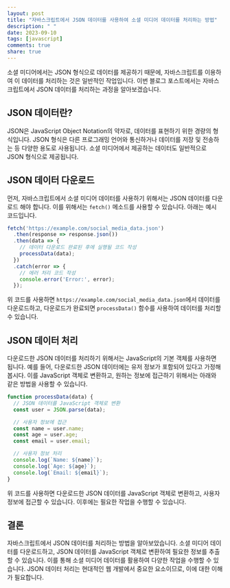 ```yaml
---
layout: post
title: "자바스크립트에서 JSON 데이터를 사용하여 소셜 미디어 데이터를 처리하는 방법"
description: " "
date: 2023-09-10
tags: [javascript]
comments: true
share: true
---
```


소셜 미디어에서는 JSON 형식으로 데이터를 제공하기 때문에, 자바스크립트를 이용하여 이 데이터를 처리하는 것은 일반적인 작업입니다. 이번 블로그 포스트에서는 자바스크립트에서 JSON 데이터를 처리하는 과정을 알아보겠습니다.

## JSON 데이터란?

JSON은 JavaScript Object Notation의 약자로, 데이터를 표현하기 위한 경량의 형식입니다. JSON 형식은 다른 프로그래밍 언어와 통신하거나 데이터를 저장 및 전송하는 등 다양한 용도로 사용됩니다. 소셜 미디어에서 제공하는 데이터도 일반적으로 JSON 형식으로 제공됩니다.

## JSON 데이터 다운로드

먼저, 자바스크립트에서 소셜 미디어 데이터를 사용하기 위해서는 JSON 데이터를 다운로드 해야 합니다. 이를 위해서는 `fetch()` 메소드를 사용할 수 있습니다. 아래는 예시 코드입니다.

```javascript
fetch('https://example.com/social_media_data.json')
  .then(response => response.json())
  .then(data => {
    // 데이터 다운로드 완료된 후에 실행될 코드 작성
    processData(data);
  })
  .catch(error => {
    // 에러 처리 코드 작성
    console.error('Error:', error);
  });
```

위 코드를 사용하면 `https://example.com/social_media_data.json`에서 데이터를 다운로드하고, 다운로드가 완료되면 `processData()` 함수를 사용하여 데이터를 처리할 수 있습니다.

## JSON 데이터 처리

다운로드한 JSON 데이터를 처리하기 위해서는 JavaScript의 기본 객체를 사용하면 됩니다. 예를 들어, 다운로드한 JSON 데이터에는 유저 정보가 포함되어 있다고 가정해 봅시다. 이를 JavaScript 객체로 변환하고, 원하는 정보에 접근하기 위해서는 아래와 같은 방법을 사용할 수 있습니다.

```javascript
function processData(data) {
  // JSON 데이터를 JavaScript 객체로 변환
  const user = JSON.parse(data);

  // 사용자 정보에 접근
  const name = user.name;
  const age = user.age;
  const email = user.email;

  // 사용자 정보 처리
  console.log(`Name: ${name}`);
  console.log(`Age: ${age}`);
  console.log(`Email: ${email}`);
}
```

위 코드를 사용하면 다운로드한 JSON 데이터를 JavaScript 객체로 변환하고, 사용자 정보에 접근할 수 있습니다. 이후에는 필요한 작업을 수행할 수 있습니다.

## 결론

자바스크립트에서 JSON 데이터를 처리하는 방법을 알아보았습니다. 소셜 미디어 데이터를 다운로드하고, JSON 데이터를 JavaScript 객체로 변환하여 필요한 정보를 추출할 수 있습니다. 이를 통해 소셜 미디어 데이터를 활용하여 다양한 작업을 수행할 수 있습니다. JSON 데이터 처리는 현대적인 웹 개발에서 중요한 요소이므로, 이에 대한 이해가 필요합니다.
